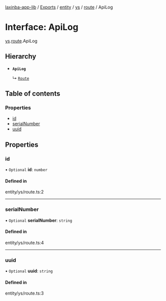 [laxinba-app-lib](../README.md) / [Exports](../modules.md) / [entity](../modules/entity.md) / [ys](../modules/entity.ys.md) / [route](../modules/entity.ys.route.md) / ApiLog

# Interface: ApiLog

[ys](../modules/entity.ys.md).[route](../modules/entity.ys.route.md).ApiLog

## Hierarchy

- **`ApiLog`**

  ↳ [`Route`](entity.ys.route.Route.md)

## Table of contents

### Properties

- [id](entity.ys.route.ApiLog.md#id)
- [serialNumber](entity.ys.route.ApiLog.md#serialnumber)
- [uuid](entity.ys.route.ApiLog.md#uuid)

## Properties

### id

• `Optional` **id**: `number`

#### Defined in

entity/ys/route.ts:2

___

### serialNumber

• `Optional` **serialNumber**: `string`

#### Defined in

entity/ys/route.ts:4

___

### uuid

• `Optional` **uuid**: `string`

#### Defined in

entity/ys/route.ts:3
